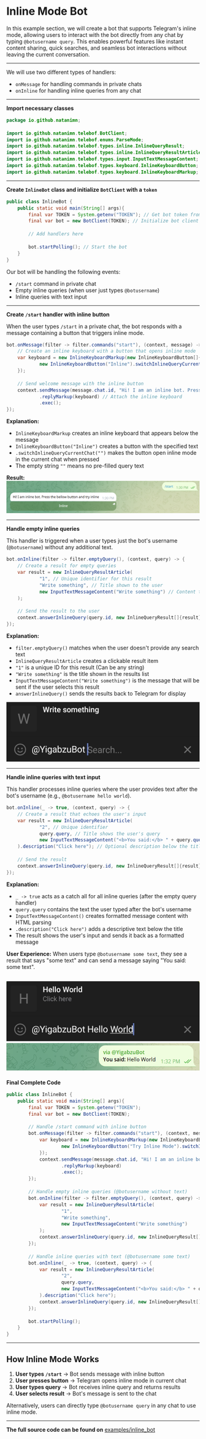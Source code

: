 # Inline Mode Bot

In this example section, we will create a bot that supports Telegram's inline mode, allowing users to interact with the bot directly from any chat by typing `@botusername query`. This enables powerful features like instant content sharing, quick searches, and seamless bot interactions without leaving the current conversation.

---

We will use two different types of handlers:

* `onMessage` for handling commands in private chats
* `onInline` for handling inline queries from any chat

---

**Import necessary classes**

```java
package io.github.natanimn;

import io.github.natanimn.telebof.BotClient;
import io.github.natanimn.telebof.enums.ParseMode;
import io.github.natanimn.telebof.types.inline.InlineQueryResult;
import io.github.natanimn.telebof.types.inline.InlineQueryResultArticle;
import io.github.natanimn.telebof.types.input.InputTextMessageContent;
import io.github.natanimn.telebof.types.keyboard.InlineKeyboardButton;
import io.github.natanimn.telebof.types.keyboard.InlineKeyboardMarkup;
```

---

**Create `InlineBot` class and initialize `BotClient` with a `token`**

```java
public class InlineBot {
    public static void main(String[] args){
        final var TOKEN = System.getenv("TOKEN"); // Get bot token from environment variable
        final var bot = new BotClient(TOKEN); // Initialize bot client
        
        // Add handlers here
        
        bot.startPolling(); // Start the bot
    }
}
```

Our bot will be handling the following events:


* `/start` command in private chat
* Empty inline queries (when user just types `@botusername`)
* Inline queries with text input

---

**Create `/start` handler with inline button**

When the user types `/start` in a private chat, the bot responds with a message containing a button that triggers inline mode.

```java
bot.onMessage(filter -> filter.commands("start"), (context, message) -> {
    // Create an inline keyboard with a button that opens inline mode
    var keyboard = new InlineKeyboardMarkup(new InlineKeyboardButton[]{
            new InlineKeyboardButton("Inline").switchInlineQueryCurrentChat("")
    });
    
    // Send welcome message with the inline button
    context.sendMessage(message.chat.id, "Hi! I am an inline bot. Press the button below to try inline mode")
            .replyMarkup(keyboard) // Attach the inline keyboard
            .exec();
});
```


**Explanation:**


- `InlineKeyboardMarkup` creates an inline keyboard that appears below the message
- `InlineKeyboardButton("Inline")` creates a button with the specified text
- `.switchInlineQueryCurrentChat("")` makes the button open inline mode in the current chat when pressed
- The empty string `""` means no pre-filled query text

**Result:**
<img src="img/i1.png">

---

**Handle empty inline queries**

This handler is triggered when a user types just the bot's username (`@botusername`) without any additional text.

```java
bot.onInline(filter -> filter.emptyQuery(), (context, query) -> {
    // Create a result for empty queries
    var result = new InlineQueryResultArticle(
            "1", // Unique identifier for this result
            "Write something", // Title shown to the user
            new InputTextMessageContent("Write something") // Content that will be sent
    );
    
    // Send the result to the user
    context.answerInlineQuery(query.id, new InlineQueryResult[]{result}).exec();
});
```

**Explanation:**


- `filter.emptyQuery()` matches when the user doesn't provide any search text
- `InlineQueryResultArticle` creates a clickable result item
- `"1"` is a unique ID for this result (Can be any string)
- `"Write something"` is the title shown in the results list
- `InputTextMessageContent("Write something")` is the message that will be sent if the user selects this result
- `answerInlineQuery()` sends the results back to Telegram for display

<img src="img/i2.jpg">

---

**Handle inline queries with text input**

This handler processes inline queries where the user provides text after the bot's username (e.g., `@botusername hello world`).

```java
bot.onInline(_ -> true, (context, query) -> {
    // Create a result that echoes the user's input
    var result = new InlineQueryResultArticle(
            "2", // Unique identifier
            query.query, // Title shows the user's query
            new InputTextMessageContent("<b>You said:</b> " + query.query).parseMode(ParseMode.HTML)
    ).description("Click here"); // Optional description below the title
    
    // Send the result
    context.answerInlineQuery(query.id, new InlineQueryResult[]{result}).exec();
});
```

**Explanation:**


- `_ -> true` acts as a catch all for all inline queries (after the empty query handler)
- `query.query` contains the text the user typed after the bot's username
- `InputTextMessageContent()` creates formatted message content with HTML parsing
- `.description("Click here")` adds a descriptive text below the title
- The result shows the user's input and sends it back as a formatted message

**User Experience:**
When users type `@botusername some text`, they see a result that says "some text" and can send a message saying "You said: some text".

<img src="img/i3.jpg"> <img src="img/i4.png">
---

**Final Complete Code**

```java
public class InlineBot {
    public static void main(String[] args){
        final var TOKEN = System.getenv("TOKEN");
        final var bot = new BotClient(TOKEN);

        // Handle /start command with inline button
        bot.onMessage(filter -> filter.commands("start"), (context, message) -> {
            var keyboard = new InlineKeyboardMarkup(new InlineKeyboardButton[]{
                    new InlineKeyboardButton("Try Inline Mode").switchInlineQueryCurrentChat("")
            });
            context.sendMessage(message.chat.id, "Hi! I am an inline bot. Press the button below to try inline mode")
                    .replyMarkup(keyboard)
                    .exec();
        });

        // Handle empty inline queries (@botusername without text)
        bot.onInline(filter -> filter.emptyQuery(), (context, query) -> {
            var result = new InlineQueryResultArticle(
                    "1",
                    "Write something",
                    new InputTextMessageContent("Write something")
            );
            context.answerInlineQuery(query.id, new InlineQueryResult[]{result}).exec();
        });

        // Handle inline queries with text (@botusername some text)
        bot.onInline(_ -> true, (context, query) -> {
            var result = new InlineQueryResultArticle(
                    "2",
                    query.query,
                    new InputTextMessageContent("<b>You said:</b> " + query.query).parseMode(ParseMode.HTML)
            ).description("Click here");
            context.answerInlineQuery(query.id, new InlineQueryResult[]{result}).exec();
        });

        bot.startPolling();
    }
}
```

---

## How Inline Mode Works


1. **User types `/start`** → Bot sends message with inline button
2. **User presses button** → Telegram opens inline mode in current chat
3. **User types query** → Bot receives inline query and returns results
4. **User selects result** → Bot's message is sent to the chat

Alternatively, users can directly type `@botusername query` in any chat to use inline mode.

---

**The full source code can be found on** [examples/inline_bot](https://github.com/natanimn/telebof/blob/main/examples/long-polling/src/main/java/io/github/natanimn/InlineBot.java)

